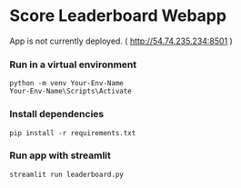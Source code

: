 # Score Leaderboard Webapp

App is not currently deployed. ( http://54.74.235.234:8501 )

### Run in a virtual environment

```
python -m venv Your-Env-Name
Your-Env-Name\Scripts\Activate
```

### Install dependencies

```
pip install -r requirements.txt
```

### Run app with streamlit

```
streamlit run leaderboard.py
```
